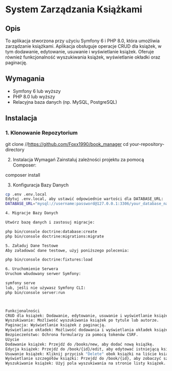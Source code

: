 # System Zarządzania Książkami

## Opis

To aplikacja stworzona przy użyciu Symfony 6 i PHP 8.0, która umożliwia zarządzanie książkami. Aplikacja obsługuje operacje CRUD dla książek, w tym dodawanie, edytowanie, usuwanie i wyświetlanie książek. Oferuje również funkcjonalność wyszukiwania książek, wyświetlanie okładki oraz paginację.

## Wymagania

- Symfony 6 lub wyższy
- PHP 8.0 lub wyższy
- Relacyjna baza danych (np. MySQL, PostgreSQL)

## Instalacja

### 1. Klonowanie Repozytorium


git clone //https://github.com/Foxx1990/book_manager
cd your-repository-directory

2. Instalacja Wymagań
Zainstaluj zależności projektu za pomocą Composer:

composer install

3. Konfiguracja Bazy Danych
```bash Skopiuj plik .env do .env.local i skonfiguruj parametry bazy danych: 
cp .env .env.local
Edytuj .env.local, aby ustawić odpowiednie wartości dla DATABASE_URL:
DATABASE_URL="mysql://username:password@127.0.0.1:3306/your_database_name"

4. Migracje Bazy Danych

Utwórz bazę danych i zastosuj migracje:

php bin/console doctrine:database:create
php bin/console doctrine:migrations:migrate

5. Załaduj Dane Testowe
Aby załadować dane testowe, użyj poniższego polecenia:

php bin/console doctrine:fixtures:load

6. Uruchomienie Serwera
Uruchom wbudowany serwer Symfony:

symfony serve
lub, jeśli nie używasz Symfony CLI:
php bin/console server:run



Funkcjonalności
CRUD dla książek: Dodawanie, edytowanie, usuwanie i wyświetlanie książek.
Wyszukiwanie: Możliwość wyszukiwania książek po tytule lub autorze.
Paginacja: Wyświetlanie książek z paginacją.
Wyświetlanie okładek: Możliwość dodawania i wyświetlania okładek książek.
Bezpieczeństwo: Ochrona formularzy za pomocą tokenów CSRF.
Użycie
Dodawanie książek: Przejdź do /books/new, aby dodać nową książkę.
Edycja książek: Przejdź do /book/{id}/edit, aby edytować istniejącą książkę.
Usuwanie książek: Kliknij przycisk "Delete" obok książki na liście książek.
Wyświetlanie szczegółów książki: Przejdź do /book/{id}, aby zobaczyć szczegóły książki, w tym okładkę.
Wyszukiwanie książek: Użyj pola wyszukiwania na stronie listy książek.
